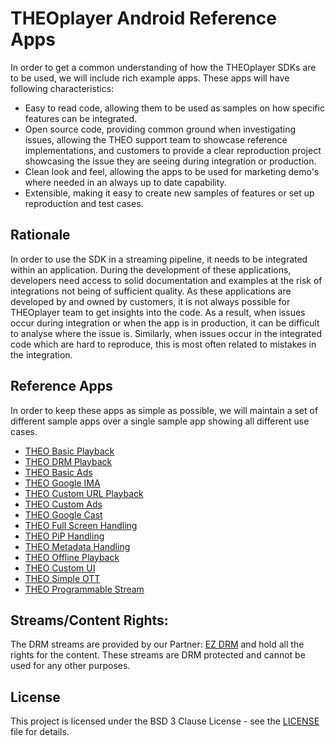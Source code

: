 # THEOplayer Android Reference Apps

In order to get a common understanding of how the THEOplayer SDKs are
to be used, we will include rich example apps. These apps will have
following characteristics:

* Easy to read code, allowing them to be used as samples on how specific
  features can be integrated.
* Open source code, providing common ground when investigating issues,
  allowing the THEO support team to showcase reference implementations,
  and customers to provide a clear reproduction project showcasing the
  issue they are seeing during integration or production.
* Clean look and feel, allowing the apps to be used for marketing demo's
  where needed in an always up to date capability.
* Extensible, making it easy to create new samples of features or set up
  reproduction and test cases.


## Rationale

In order to use the SDK in a streaming pipeline, it needs to be integrated
within an application. During the development of these applications,
developers need access to solid documentation and examples at the risk
of integrations not being of sufficient quality. As these applications
are developed by and owned by customers, it is not always possible for
THEOplayer team to get insights into the code. As a result, when issues
occur during integration or when the app is in production, it can be
difficult to analyse where the issue is. Similarly, when issues occur
in the integrated code which are hard to reproduce, this is most often
related to mistakes in the integration.


## Reference Apps

In order to keep these apps as simple as possible, we will maintain
a set of different sample apps over a single sample app showing all
different use cases.

* [THEO Basic Playback](./Basic-Playback/README.md)
* [THEO DRM Playback](./DRM-Playback/README.md)
* [THEO Basic Ads](./Basic-Ads/README.md)
* [THEO Google IMA](./Google-IMA/README.md)
* [THEO Custom URL Playback](./Custom-URL-Playback/README.md)
* [THEO Custom Ads](./Custom-Ads/README.md)
* [THEO Google Cast](./Google-Cast/README.md)
* [THEO Full Screen Handling](./Full-Screen-Handling/README.md)
* [THEO PiP Handling](./PiP-Handling/README.md)
* [THEO Metadata Handling](./Metadata-Handling/README.md)
* [THEO Offline Playback](./Offline-Playback/README.md)
* [THEO Custom UI](./Custom-UI/README.md)
* [THEO Simple OTT](./Simple-OTT/README.md)
* [THEO Programmable Stream](./Programmable-Stream/README.md)


## Streams/Content Rights:

The DRM streams are provided by our Partner: [EZ DRM](https://ezdrm.com/) and hold all the rights for the content. These streams are DRM protected and cannot be used for any other purposes.


## License

This project is licensed under the BSD 3 Clause License - see the [LICENSE](./LICENSE) file for details.
